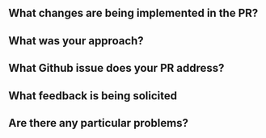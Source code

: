 ## What changes are being implemented in the PR?

## What was your approach?

## What Github issue does your PR address?


## What feedback is being solicited

## Are there any particular problems?
